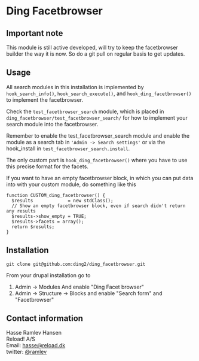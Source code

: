 # Ding Facetbrowser

## Important note

This module is still active developed, will try to keep the facetbrowser builder the way it is now. So do a git pull on regular basis to get updates.

## Usage

All search modules in this installation is implemented by `hook_search_info()`, `hook_search_execute()`, and `hook_ding_facetbrowser()` to implement the facetbrowser.

Check the `test_facetbrowser_search` module, which is placed in `ding_facetbrowser/test_facetbrowser_search/` for how to implement your search module into the facetbrowser.

Remember to enable the test_facetbrowser_search module and enable the module as a search tab in `'Admin -> Search settings'`  or via the hook_install in `test_facetbrowser_search.install`.

The only custom part is `hook_ding_facetbrowser()` where you have to use this precise format for the facets.

If you want to have an empty facetbrowser block, in which you can put data into with your custom module, do something like this

    function CUSTOM_ding_facetbrowser() {
      $results             = new stdClass();
      // Show an empty facetbrowser block, even if search didn't return any results
      $results->show_empty = TRUE; 
      $results->facets = array();
      return $results;
    }

## Installation

`git clone git@github.com:ding2/ding_facetbrowser.git`

From your drupal installation go to

1. Admin -> Modules And enable "Ding Facet browser"
2. Admin -> Structure -> Blocks and enable "Search form" and "Facetbrowser"

## Contact information
Hasse Ramlev Hansen  
Reload! A/S  
Email: hasse@reload.dk  
twitter: <a href="http://twitter.com/ramlev">@ramlev</a>
